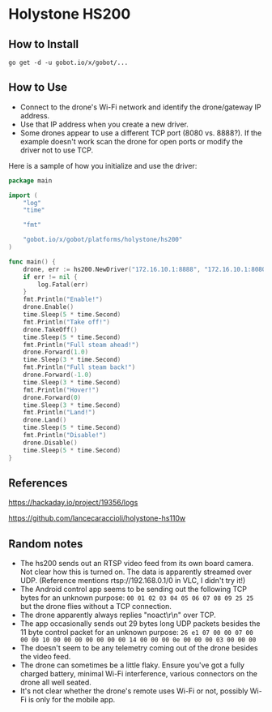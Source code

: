 # Holystone HS200

## How to Install

```
go get -d -u gobot.io/x/gobot/...
```

## How to Use
- Connect to the drone's Wi-Fi network and identify the drone/gateway IP address.
- Use that IP address when you create a new driver.
- Some drones appear to use a different TCP port (8080 vs. 8888?).  If the example doesn't work scan the drone for open ports or modify the driver not to use TCP.

Here is a sample of how you initialize and use the driver:

```go
package main

import (
	"log"
	"time"

	"fmt"

	"gobot.io/x/gobot/platforms/holystone/hs200"
)

func main() {
	drone, err := hs200.NewDriver("172.16.10.1:8888", "172.16.10.1:8080")
	if err != nil {
		log.Fatal(err)
	}
	fmt.Println("Enable!")
	drone.Enable()
	time.Sleep(5 * time.Second)
	fmt.Println("Take off!")
	drone.TakeOff()
	time.Sleep(5 * time.Second)
	fmt.Println("Full steam ahead!")
	drone.Forward(1.0)
	time.Sleep(3 * time.Second)
	fmt.Println("Full steam back!")
	drone.Forward(-1.0)
	time.Sleep(3 * time.Second)
	fmt.Println("Hover!")
	drone.Forward(0)
	time.Sleep(3 * time.Second)
	fmt.Println("Land!")
	drone.Land()
	time.Sleep(5 * time.Second)
	fmt.Println("Disable!")
	drone.Disable()
	time.Sleep(5 * time.Second)
}
```

## References
https://hackaday.io/project/19356/logs

https://github.com/lancecaraccioli/holystone-hs110w

## Random notes
- The hs200 sends out an RTSP video feed from its own board camera.  Not clear how this is turned on.  The data is apparently streamed over UDP. (Reference mentions rtsp://192.168.0.1/0 in VLC, I didn't try it!)
- The Android control app seems to be sending out the following TCP bytes for an unknown purpose:
`00 01 02 03 04 05 06 07 08 09 25 25` but the drone flies without a TCP connection.
- The drone apparently always replies "noact\r\n" over TCP.
- The app occasionally sends out 29 bytes long UDP packets besides the 11 byte control packet for an unknown purpose:
`26 e1 07 00 00 07 00 00 00 10 00 00 00 00 00 00 00 14 00 00 00 0e 00 00 00 03 00 00 00`
- The doesn't seem to be any telemetry coming out of the drone besides the video feed.
- The drone can sometimes be a little flaky.  Ensure you've got a fully charged battery, minimal Wi-Fi interference, various connectors on the drone all well seated.
- It's not clear whether the drone's remote uses Wi-Fi or not, possibly Wi-Fi is only for the mobile app.
